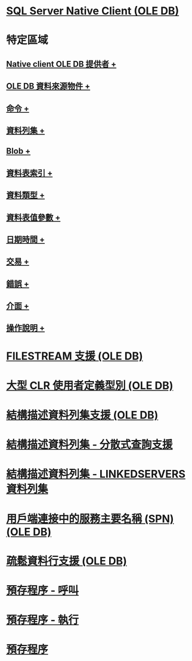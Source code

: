 # [SQL Server Native Client (OLE DB)](sql-server-native-client-ole-db.md)

# 特定區域
## [Native client OLE DB 提供者 +](../../../relational-databases/native-client-ole-db-provider/creating-a-sql-server-native-client-ole-db-provider-application.md)
## [OLE DB 資料來源物件 +](../../../relational-databases/native-client-ole-db-data-source-objects/data-source-objects-ole-db.md)
## [命令 +](../../../relational-databases/native-client-ole-db-commands/commands.md)
## [資料列集 +](../../../relational-databases/native-client-ole-db-rowsets/rowsets.md)
## [Blob +](../../../relational-databases/native-client-ole-db-blobs/blobs-and-ole-objects.md)
## [資料表索引 +](../../../relational-databases/native-client-ole-db-tables-indexes/tables-and-indexes.md)
## [資料類型 +](../../../relational-databases/native-client-ole-db-data-types/data-types-ole-db.md)
## [資料表值參數 +](../../../relational-databases/native-client-ole-db-table-valued-parameters/table-valued-parameters-ole-db.md)
## [日期時間 +](../../../relational-databases/native-client-ole-db-date-time/date-and-time-improvements-ole-db.md)
## [交易 +](../../../relational-databases/native-client-ole-db-transactions/transactions.md)
## [錯誤 +](../../../relational-databases/native-client-ole-db-errors/errors.md)
## [介面 +](../../../relational-databases/native-client-ole-db-interfaces/sql-server-native-client-ole-db-interfaces.md)
## [操作說明 +](../../../relational-databases/native-client-ole-db-how-to/ole-db-how-to-topics.md)

# [FILESTREAM 支援 (OLE DB)](filestream-support-ole-db.md)
# [大型 CLR 使用者定義型別 (OLE DB)](large-clr-user-defined-types-ole-db.md)
# [結構描述資料列集支援 (OLE DB)](schema-rowset-support-ole-db.md)
# [結構描述資料列集 - 分散式查詢支援](schema-rowsets-distributed-query-support.md)
# [結構描述資料列集 - LINKEDSERVERS 資料列集](schema-rowsets-linkedservers-rowset.md)
# [用戶端連接中的服務主要名稱 (SPN) (OLE DB)](service-principal-names-spns-in-client-connections-ole-db.md)
# [疏鬆資料行支援 (OLE DB)](sparse-columns-support-ole-db.md)
# [預存程序 - 呼叫](stored-procedures-calling.md)
# [預存程序 - 執行](stored-procedures-running.md)
# [預存程序](stored-procedures.md)
